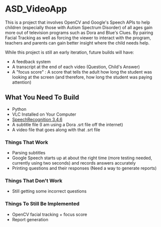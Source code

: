 # ASD_VideoApp

This is a project that involves OpenCV and Google's Speech APIs to help children (especially those with Autism Spectrum Disorder) of all ages gain more out of television programs such as Dora and Blue's Clues. By pairing Facial Tracking as well as forcing the viewer to interact with the program, teachers and parents can gain better insight where the child needs help.

While this project is still an early iteration, future builds will have:

* A feedback system
* A transcript at the end of each video (Question, Child's Answer)
* A "focus score" : A score that tells the adult how long the student was looking at the screen (and therefore, how long the student was paying attention)

## What You Need To Build
* Python
* VLC Installed on Your Computer
* [SpeechRecognition 3.4.6](https://pypi.python.org/pypi/SpeechRecognition/)
* A subtitle file (I am using a Dora .srt file off the internet)
* A video file that goes along with that .srt file

### Things That Work

* Parsing subtitles
* Google Speech starts up at about the right time (more testing needed, currently using two seconds) and records answers accurately
* Printing questions and their responses (Need a way to generate reports)

### Things That Don't Work
* Still getting some incorrect questions

### Things To Still Be Implemented
* OpenCV facial tracking + focus score
* Report generation
